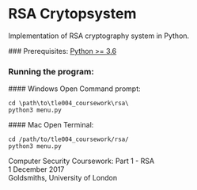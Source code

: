 # RSA Crytopsystem
Implementation of RSA cryptography system in Python.

### Prerequisites:
[Python >= 3.6](https://www.python.org/downloads/)

### Running the program:
#### Windows
Open Command prompt:  
```
cd \path\to\tle004_coursework\rsa\
python3 menu.py
```
#### Mac
Open Terminal:  
```
cd /path/to/tle004_coursework/rsa/  
python3 menu.py
```


Computer Security Coursework: Part 1 - RSA  
1 December 2017  
Goldsmiths, University of London
